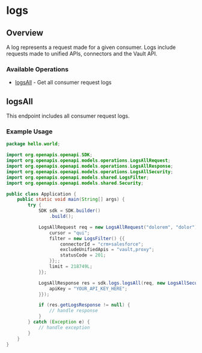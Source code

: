 # logs

## Overview

A log represents a request made for a given consumer. Logs include requests made to unified APIs, connectors and the Vault API.

### Available Operations

* [logsAll](#logsall) - Get all consumer request logs

## logsAll

This endpoint includes all consumer request logs.


### Example Usage

```java
package hello.world;

import org.openapis.openapi.SDK;
import org.openapis.openapi.models.operations.LogsAllRequest;
import org.openapis.openapi.models.operations.LogsAllResponse;
import org.openapis.openapi.models.operations.LogsAllSecurity;
import org.openapis.openapi.models.shared.LogsFilter;
import org.openapis.openapi.models.shared.Security;

public class Application {
    public static void main(String[] args) {
        try {
            SDK sdk = SDK.builder()
                .build();

            LogsAllRequest req = new LogsAllRequest("dolorem", "dolor") {{
                cursor = "qui";
                filter = new LogsFilter() {{
                    connectorId = "crm+salesforce";
                    excludeUnifiedApis = "vault,proxy";
                    statusCode = 201;
                }};;
                limit = 218749L;
            }};            

            LogsAllResponse res = sdk.logs.logsAll(req, new LogsAllSecurity("hic") {{
                apiKey = "YOUR_API_KEY_HERE";
            }});

            if (res.getLogsResponse != null) {
                // handle response
            }
        } catch (Exception e) {
            // handle exception
        }
    }
}
```
